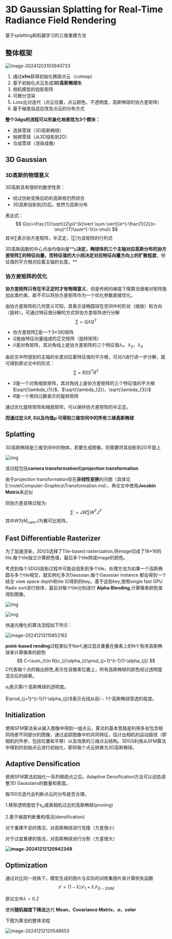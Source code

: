 # **3D Gaussian Splatting for Real-Time Radiance Field Rendering**

基于splatting和机器学习的三维重建方法

## 整体框架

![image-20241203103940733](assets/image-20241203103940733.png)

1. 通过**sfm**获得初始化稀疏点云（colmap）
2. 基于初始化点云生成**3D高斯椭球**集
3. 相机模型的投影矩阵
4. 可微分渲染
5. Loss比对迭代（点云位置，点云颜色，不透明度，高斯椭球的协方差矩阵）
6. 基于梯度自适应改变点云的分布方式

**整个3dgs的流程可以形象化地表现为3个模块：**

* 选择雪球（3D高斯椭球）
* 抛掷雪球（从3D投影到2D）
* 合成雪球（渲染成像）

##  3D Gaussian

### 3D高斯的物理意义

3D高斯具有很好的数学性质：

* 经过仿射变换后的的高斯核仍然闭合
* 3D高斯投影到2D后，依然为高斯分布

表达式：
$$
G(x)=\frac{1}{\sqrt{(2\pi)^{k}\vert \sum \vert}}e^{-\frac{1}{2}(x-\mu)^{T}\sum^{-1}(x-\mu)}
$$
其中$\sum$表示协方差矩阵，半正定，$\vert \sum \vert$为该矩阵的行列式

3D高斯函数的中心点由均值向量**$\mu$**决定，椭球体的三个主轴对应高斯分布的协方差矩阵$\sum$的特征向量，而特征值的大小则决定对应特征向量方向上的扩散程度**，特征值的平方根对应着主轴的长度。**

### 协方差矩阵的优化

**协方差矩阵只有在半正定时才有物理意义**，但是传统的梯度下降算法很难对矩阵施加此类约束，故不可以将协方差矩阵作为一个优化参数直接优化。

由协方差矩阵的几何意义可知，其表示该椭圆球在空间中的形状（缩放）和方向（旋转）。可通过特征值分解的方式将协方差矩阵进行分解
$$
\sum=Q\Lambda Q^{T}
$$

* 协方差矩阵$\sum$是一个3$\times$3的矩阵
* $Q$是由特征向量组成的正交矩阵（旋转矩阵）
* $\Lambda$是对角矩阵，其对角线上是协方差矩阵的三个特征值$\lambda_{1}$、$\lambda_{2}$、$\lambda_{3}$

由前文中所提到的主轴的长度对应着特征值的平方根，可对$\Lambda$进行进一步分解，就可得到原论文中的形式：
$$
\sum=RSS^{T}R^{T}
$$

* $S$是一个对角缩放矩阵，其对角线上是协方差矩阵的三个特征值的平方根$\sqrt{\lambda_{1}}$、$\sqrt{\lambda_{2}}、\sqrt{\lambda_{3}}$
* $R$是一个用四元数表示的旋转矩阵

通过优化旋转矩阵和缩放矩阵，可以保持协方差矩阵的半正定。

**而通过定义$R,S$以及均值$\mu$ 可得到三维空间中的所有三维高斯椭球**

## Splatting

3D高斯椭球是三维空间中的物体，若要生成图像，则需要将其投影到2D平面上

![img](assets/v2-cdf3a43093e875558ee719131c2f24e0_r.jpg)

该过程包括**camera transformation**和**projection transformation**

由于projection transformation存在**非线性变换**的问题（具体见E:\note\Computer-Graphics\Transformation.md），再论文中使用**Jocobin Matrix**来近似

则协方差变换过程为:
$$
\sum'=JW\sum W^{T}J^{T}
$$
其中$W$为$M_{cam}$,$J$为雅可比矩阵。

## Fast Differentiable Rasterizer

为了加速渲染，3DGS选择了Tile-based rasterization,将image切成了16*16的tile,每个tile独立计算颜色值，最后多个tile拼成image的颜色。

考虑到每个3DGS投影过程中可能会投影到多个tile，处理方法为如果一个高斯椭圆与多个tile相交，就实例化多次Gaussian,每个Gaussian instance 都会得到一个结合 view space depth和tile ID得到的key。基于这些key,使用single fast GPU Radix sort进行排序，最后对每个tile分别进行 **Alpha Blending**,计算像素颜色值得到图像。

![img](assets/v2-1b32176ceb1f0ad1da2938724b195c42_r.jpg)

![img](assets/v2-5c1f8b2a8bc3e18c6dddca658e9d2a07_r.jpg)

快速光栅化的算法流程如下所示：

![image-20241213115852162](assets/image-20241213115852162.png)

**point-based rending**过程类似于Nerf,通过混合重叠在像素上的N个有序高斯椭球来计算像素的颜色
$$
C=\sum_{i\in N}c_{i}\alpha_{i}\prod_{j=1}^{i-1}(1-\alpha_{j})
$$
$C$代表每个点的输出颜色,表示在该像素位置上，所有高斯椭球的颜色经过透明度混合后的结果。

$\alpha_{i}$表示第i个高斯椭球的透明度。

$\prod_{j=1}^{i-1}(1-\alpha_{j})$表示光线从前$i-1$个高斯椭球穿透的程度。

## Initialization

使用SFM算法来从输入图像中得到一组点云，算法的基本思路是利用多张包含相同场景不同部分的图像，通过追踪图像中的共同特征，估计出相机的运动路径（即相机的外参，包括位置和平移）以及场景的三维点云结构。3DGS利用从SFM算法中得到的初始点云进行初始化，即将每个点云转换为3D高斯椭球。

## Adaptive Densification

使用SFM算法初始化一系列稀疏点之后，Adaptive Densification方法可以动态调整3D Gaussians的数量和密度。

每100次迭代会判断点云的分布是否合理，

1.移除透明度低于$\epsilon_{\alpha}$或离相机过近的高斯椭球(pruning)

2.基于梯度判断重构情况(densification)

对于重建不足的情况，对高斯椭球进行克隆（方差很小）

对于过度重建的情况，对高斯椭球进行分割（方差很大）

**![image-20241212120942349](assets/image-20241212120942349.png)**

## Optimization

通过对比同一视角下，模型生成的图片与实际的训练集图片来计算损失函数
$$
\mathcal {L}=(1-\lambda)\mathcal {L}_{1}+\lambda\mathcal {L}_{D-SSIM}
$$


原论文中$\lambda=0.2$

使用**随机梯度下降法**迭代 **Mean、Covariance Matrix、$\alpha$、color**

下图为算法的整体流程

![image-20241212120548653](assets/image-20241212120548653.png)



